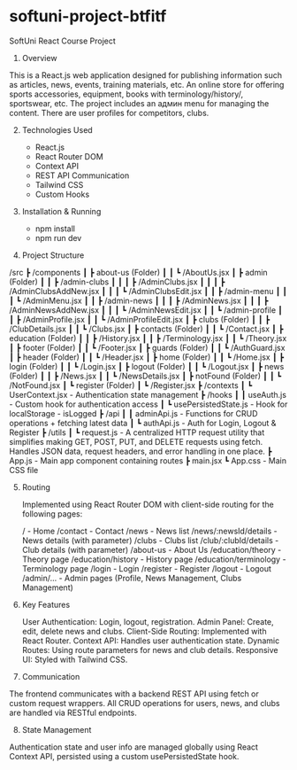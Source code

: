 # softuni-project-btfitf
SoftUni React Course Project



1. Overview

This is a React.js web application designed for publishing information such as articles, news, events, training materials, etc. An online store for offering sports accessories, equipment, books with terminology/history/, sportswear, etc.
The project includes an админ menu for managing the content. There are user profiles for competitors, clubs.

2. Technologies Used

    - React.js
    - React Router DOM
    - Context API
    - REST API Communication
    - Tailwind CSS
    - Custom Hooks

3. Installation & Running

    - npm install
    - npm run dev

4. Project Structure

/src
┣   /components
┃   ┣ about-us (Folder)
┃   ┃   ┗ /AboutUs.jsx
┃   ┣ admin (Folder)
┃   ┃   ┣ /admin-clubs
┃   ┃   ┃   ┣ /AdminClubs.jsx
┃   ┃   ┃   ┣ /AdminClubsAddNew.jsx
┃   ┃   ┃   ┗ /AdminClubsEdit.jsx
┃   ┃   ┣ /admin-menu
┃   ┃   ┃   ┗ /AdminMenu.jsx
┃   ┃   ┣ /admin-news
┃   ┃   ┃   ┣ /AdminNews.jsx
┃   ┃   ┃   ┣ /AdminNewsAddNew.jsx
┃   ┃   ┃   ┗ /AdminNewsEdit.jsx
┃   ┃   ┗ /admin-profile
┃   ┃       ┣ /AdminProfile.jsx
┃   ┃       ┗ /AdminProfileEdit.jsx
┃   ┣ clubs (Folder)
┃   ┃   ┣ /ClubDetails.jsx
┃   ┃   ┗ /Clubs.jsx
┃   ┣ contacts (Folder)
┃   ┃   ┗ /Contact.jsx
┃   ┣ education (Folder)
┃   ┃   ┣ /History.jsx
┃   ┃   ┣ /Terminology.jsx
┃   ┃   ┗ /Theory.jsx
┃   ┣ footer (Folder)
┃   ┃   ┗ /Footer.jsx
┃   ┣ guards (Folder)
┃   ┃   ┗ /AuthGuard.jsx
┃   ┣ header (Folder)
┃   ┃   ┗ /Header.jsx
┃   ┣ home (Folder)
┃   ┃   ┗ /Home.jsx
┃   ┣ login (Folder)
┃   ┃   ┗ /Login.jsx
┃   ┣ logout (Folder)
┃   ┃   ┗ /Logout.jsx
┃   ┣ news (Folder)
┃   ┃   ┣ /News.jsx
┃   ┃   ┗ /NewsDetails.jsx
┃   ┣ notFound (Folder)
┃   ┃   ┗ /NotFound.jsx
┃   ┗ register (Folder)
┃       ┗ /Register.jsx
┣   /contexts
┃   ┗ UserContext.jsx - Authentication state management
┣   /hooks
┃   ┃ useAuth.js - Custom hook for authentication access
┃   ┗ usePersistedState.js - Hook for localStorage - isLogged 
┣   /api
┃   ┃ adminApi.js - Functions for CRUD operations + fetching latest data
┃   ┗ authApi.js - Auth for Login, Logout & Register
┣   /utils
┃   ┗ request.js - A centralized HTTP request utility that simplifies making GET, POST, PUT, and DELETE requests using fetch. Handles JSON data, request headers, and error handling in one place.
┣   App.js - Main app component containing routes
┣   main.jsx
┗   App.css - Main CSS file
<!-- TOD DO more -->

5. Routing

    Implemented using React Router DOM with client-side routing for the following pages:

    / - Home
    /contact - Contact
    /news - News list
    /news/:newsId/details - News details (with parameter)
    /clubs - Clubs list
    /club/:clubId/details - Club details (with parameter)
    /about-us - About Us
    /education/theory - Theory page
    /education/history - History page
    /education/terminology - Terminology page
    /login - Login
    /register - Register
    /logout - Logout
    /admin/... - Admin pages (Profile, News Management, Clubs Management)

6. Key Features

    User Authentication: Login, logout, registration.
    Admin Panel: Create, edit, delete news and clubs.
    Client-Side Routing: Implemented with React Router.
    Context API: Handles user authentication state.
    Dynamic Routes: Using route parameters for news and club details.
    Responsive UI: Styled with Tailwind CSS.

7. Communication

The frontend communicates with a backend REST API using fetch or custom request wrappers. All CRUD operations for users, news, and clubs are handled via RESTful endpoints.

8. State Management

Authentication state and user info are managed globally using React Context API, persisted using a custom usePersistedState hook.


